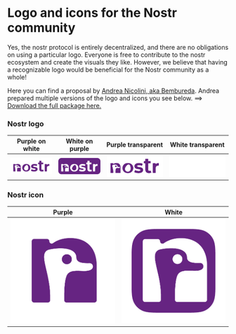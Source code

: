 # Logo and icons for the Nostr community

Yes, the nostr protocol is entirely decentralized, and there are no obligations on using a particular logo.
Everyone is free to contribute to the nostr ecosystem and create the visuals they like.
However, we believe that having a recognizable logo would be beneficial for the Nostr community as a whole!

Here you can find a proposal by [Andrea Nicolini, aka Bembureda](https://dribbble.com/Bembureda).
Andrea prepared multiple versions of the logo and icons you see below. 
==> [Download the full package here.](/nostr-logo-and-icon.zip)

### Nostr logo 
| Purple on white | White on purple | Purple transparent | White transparent |
| ------- | ------- | ------- | ------- |  
| ![Nostr logo purple on white](/nostr-logo-purple-on-white-929x363.png) | ![Nostr logo white on purple](/nostr-logo-white-on-purple-929x363.png) | ![Nostr logo purple transparent](/nostr-logo-purple-transparent-928x363.png) | ![Nostr logo white transparent](/nostr-logo-white-transparent-928x363.png) | 

### Nostr icon
| Purple | White | 
| ------- | ------- |  
| ![Nostr icon purple ](/nostr-icon-purple-512x512.png) | ![Nostr icon white](/nostr-icon-white-512x512.png) | ![Nostr logo purple transparent](/nostr-logo-purple-transparent-928x363.png) | ![Nostr logo white transparent](/nostr-logo-white-transparent-928x363.png) | 
